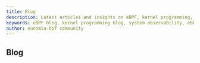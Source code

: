 ```yaml
---
title: Blog
description: Latest articles and insights on eBPF, kernel programming, and system observability from the eunomia-bpf community.
keywords: eBPF blog, kernel programming blog, system observability, eBPF articles, Linux kernel insights, eunomia-bpf blog
author: eunomia-bpf community
---
```


## Blog


